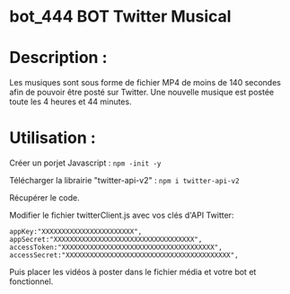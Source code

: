 # bot_444 BOT Twitter Musical

# Description : 

Les musiques sont sous forme de fichier MP4 de moins de 140 secondes afin de pouvoir être posté sur Twitter.
Une nouvelle musique est postée toute les 4 heures et 44 minutes.

# Utilisation : 

Créer un porjet Javascript :  ``npm -init -y``

Télécharger la librairie "twitter-api-v2" :  ``npm i twitter-api-v2``

Récupérer le code. 

Modifier le fichier twitterClient.js avec vos clés d'API Twitter: 

    appKey:"XXXXXXXXXXXXXXXXXXXXXXX",
    appSecret:"XXXXXXXXXXXXXXXXXXXXXXXXXXXXXXXXXXX",
    accessToken:"XXXXXXXXXXXXXXXXXXXXXXXXXXXXXXXXXXXXXX",
    accessSecret:"XXXXXXXXXXXXXXXXXXXXXXXXXXXXXXXXXXXXXXXXX",
   
Puis placer les vidéos à poster dans le fichier média et votre bot et fonctionnel.
